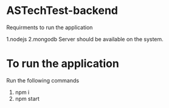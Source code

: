 # ASTechTest-backend

Requirments to run the application

1.nodejs
2.mongodb Server should be available on the system.

# To run the application

Run the following commands

1. npm i
2. npm start

